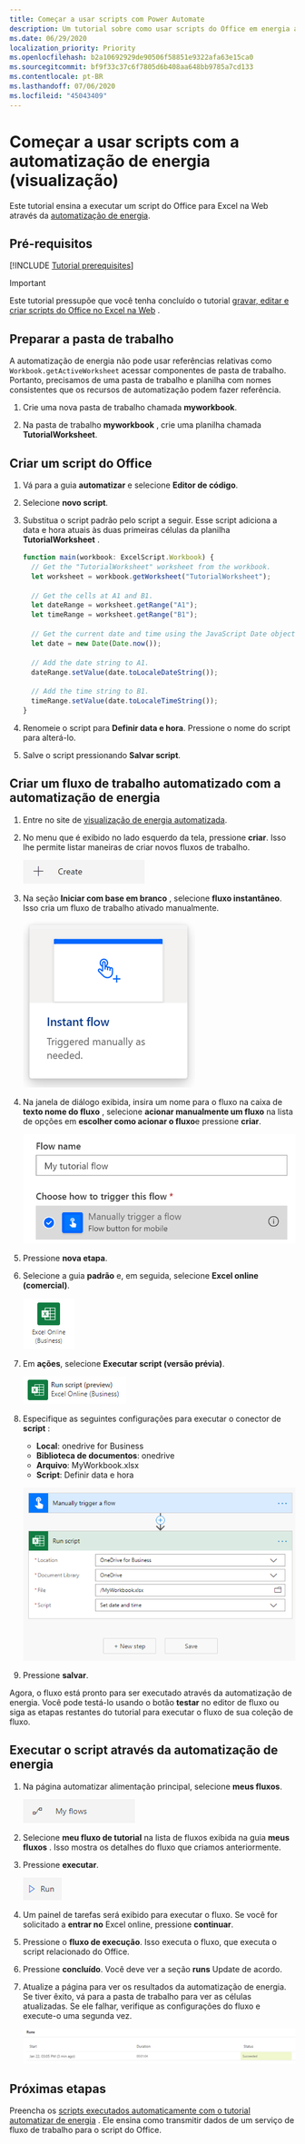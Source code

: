 ```yaml
---
title: Começar a usar scripts com Power Automate
description: Um tutorial sobre como usar scripts do Office em energia automatizada através de um gatilho manual.
ms.date: 06/29/2020
localization_priority: Priority
ms.openlocfilehash: b2a10692929de90506f58851e9322afa63e15ca0
ms.sourcegitcommit: bf9f33c37c6f7805d6b408aa648bb9785a7cd133
ms.contentlocale: pt-BR
ms.lasthandoff: 07/06/2020
ms.locfileid: "45043409"
---
```

# <a name="start-using-scripts-with-power-automate-preview"></a>Começar a usar scripts com a automatização de energia (visualização)

Este tutorial ensina a executar um script do Office para Excel na Web através da [automatização de energia](https://flow.microsoft.com).

## <a name="prerequisites"></a>Pré-requisitos

[!INCLUDE [Tutorial prerequisites](../includes/tutorial-prerequisites.md)]

> [!IMPORTANT]
> Este tutorial pressupõe que você tenha concluído o tutorial [gravar, editar e criar scripts do Office no Excel na Web](excel-tutorial.md) .

## <a name="prepare-the-workbook"></a>Preparar a pasta de trabalho

A automatização de energia não pode usar referências relativas como `Workbook.getActiveWorksheet` acessar componentes de pasta de trabalho. Portanto, precisamos de uma pasta de trabalho e planilha com nomes consistentes que os recursos de automatização podem fazer referência.

1. Crie uma nova pasta de trabalho chamada **myworkbook**.

2. Na pasta de trabalho **myworkbook** , crie uma planilha chamada **TutorialWorksheet**.

## <a name="create-an-office-script"></a>Criar um script do Office

1. Vá para a guia **automatizar** e selecione **Editor de código**.

2. Selecione **novo script**.

3. Substitua o script padrão pelo script a seguir. Esse script adiciona a data e hora atuais às duas primeiras células da planilha **TutorialWorksheet** .

    ```TypeScript
    function main(workbook: ExcelScript.Workbook) {
      // Get the "TutorialWorksheet" worksheet from the workbook.
      let worksheet = workbook.getWorksheet("TutorialWorksheet");

      // Get the cells at A1 and B1.
      let dateRange = worksheet.getRange("A1");
      let timeRange = worksheet.getRange("B1");

      // Get the current date and time using the JavaScript Date object.
      let date = new Date(Date.now());

      // Add the date string to A1.
      dateRange.setValue(date.toLocaleDateString());

      // Add the time string to B1.
      timeRange.setValue(date.toLocaleTimeString());
    }
    ```

4. Renomeie o script para **Definir data e hora**. Pressione o nome do script para alterá-lo.

5. Salve o script pressionando **Salvar script**.

## <a name="create-an-automated-workflow-with-power-automate"></a>Criar um fluxo de trabalho automatizado com a automatização de energia

1. Entre no site de [visualização de energia automatizada](https://flow.microsoft.com).

2. No menu que é exibido no lado esquerdo da tela, pressione **criar**. Isso lhe permite listar maneiras de criar novos fluxos de trabalho.

    ![O botão criar na automatização de energia.](../images/power-automate-tutorial-1.png)

3. Na seção **Iniciar com base em branco** , selecione **fluxo instantâneo**. Isso cria um fluxo de trabalho ativado manualmente.

    ![A opção de fluxo instantâneo para a criação de um novo fluxo de trabalho.](../images/power-automate-tutorial-2.png)

4. Na janela de diálogo exibida, insira um nome para o fluxo na caixa de **texto nome do fluxo** , selecione **acionar manualmente um fluxo** na lista de opções em **escolher como acionar o fluxo**e pressione **criar**.

    ![A opção de gatilho manual para criar um novo fluxo instantâneo.](../images/power-automate-tutorial-3.png)

5. Pressione **nova etapa**.

6. Selecione a guia **padrão** e, em seguida, selecione **Excel online (comercial)**.

    ![A opção de automatização de energia para o Excel online (Business).](../images/power-automate-tutorial-4.png)

7. Em **ações**, selecione **Executar script (versão prévia)**.

    ![A opção de ação automatizar a energia para executar script (visualização).](../images/power-automate-tutorial-5.png)

8. Especifique as seguintes configurações para executar o conector de **script** :

    - **Local**: onedrive for Business
    - **Biblioteca de documentos**: onedrive
    - **Arquivo**: MyWorkbook.xlsx
    - **Script**: Definir data e hora

    ![As configurações de conector para executar um script em automatização de energia.](../images/power-automate-tutorial-6.png)

9. Pressione **salvar**.

Agora, o fluxo está pronto para ser executado através da automatização de energia. Você pode testá-lo usando o botão **testar** no editor de fluxo ou siga as etapas restantes do tutorial para executar o fluxo de sua coleção de fluxo.

## <a name="run-the-script-through-power-automate"></a>Executar o script através da automatização de energia

1. Na página automatizar alimentação principal, selecione **meus fluxos**.

    ![O botão meus fluxos em automatização de energia.](../images/power-automate-tutorial-7.png)

2. Selecione **meu fluxo de tutorial** na lista de fluxos exibida na guia **meus fluxos** . Isso mostra os detalhes do fluxo que criamos anteriormente.

3. Pressione **executar**.

    ![O botão Executar em automatização de energia.](../images/power-automate-tutorial-8.png)

4. Um painel de tarefas será exibido para executar o fluxo. Se você for solicitado a **entrar no** Excel online, pressione **continuar**.

5. Pressione o **fluxo de execução**. Isso executa o fluxo, que executa o script relacionado do Office.

6. Pressione **concluído**. Você deve ver a seção **runs** Update de acordo.

7. Atualize a página para ver os resultados da automatização de energia. Se tiver êxito, vá para a pasta de trabalho para ver as células atualizadas. Se ele falhar, verifique as configurações do fluxo e execute-o uma segunda vez.

    ![Saída automatizada de energia mostrando uma execução de fluxo bem-sucedida.](../images/power-automate-tutorial-9.png)

## <a name="next-steps"></a>Próximas etapas

Preencha os [scripts executados automaticamente com o tutorial automatizar de energia](excel-power-automate-trigger.md) . Ele ensina como transmitir dados de um serviço de fluxo de trabalho para o script do Office.
